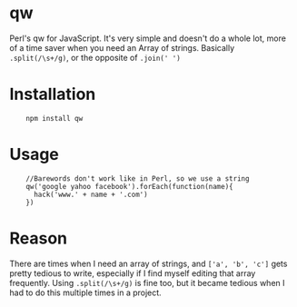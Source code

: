 # qw

Perl's qw for JavaScript. It's very simple and doesn't do a whole lot, more of a time saver when you need an Array of strings. Basically `.split(/\s+/g)`, or the opposite of `.join(' ')`

# Installation

        npm install qw

# Usage

        //Barewords don't work like in Perl, so we use a string
        qw('google yahoo facebook').forEach(function(name){
          hack('www.' + name + '.com')
        })


# Reason

There are times when I need an array of strings, and `['a', 'b', 'c']` gets pretty tedious to write, especially if I find myself editing that array frequently. Using `.split(/\s+/g)` is fine too, but it became tedious when I had to do this multiple times in a project.
